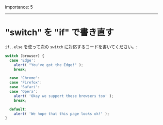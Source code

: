importance: 5

---

# "switch" を "if" で書き直す

`if..else` を使って次の `switch` に対応するコードを書いてください。:

```js
switch (browser) {
  case 'Edge':
    alert( "You've got the Edge!" );
    break;

  case 'Chrome':
  case 'Firefox':
  case 'Safari':
  case 'Opera':
    alert( 'Okay we support these browsers too' );
    break;

  default:
    alert( 'We hope that this page looks ok!' );
}
```
